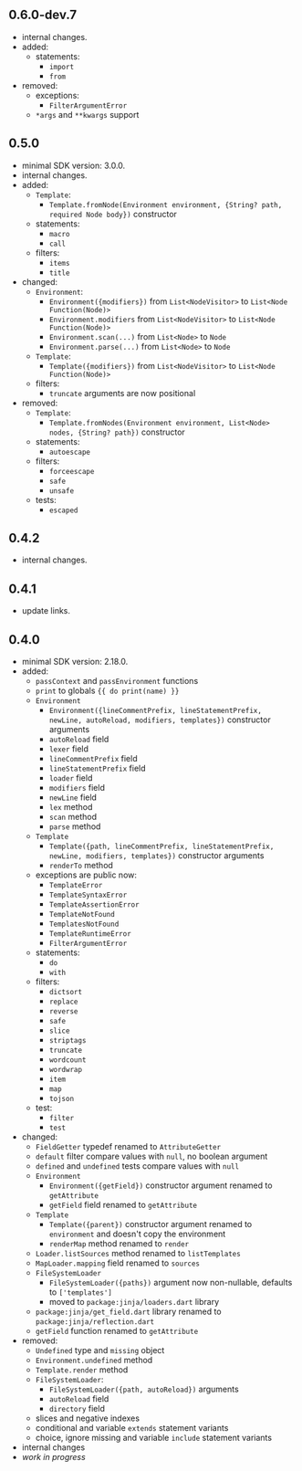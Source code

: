 ## 0.6.0-dev.7
- internal changes.
- added:
  - statements:
    - `import`
    - `from`
- removed:
  - exceptions:
    - `FilterArgumentError`
  - `*args` and `**kwargs` support

## 0.5.0
- minimal SDK version: 3.0.0.
- internal changes.
- added:
  - `Template`:
    - `Template.fromNode(Environment environment, {String? path, required Node body})` constructor
  - statements:
    - `macro`
    - `call`
  - filters:
    - `items`
    - `title`
- changed:
  - `Environment`:
    - `Environment({modifiers})` from `List<NodeVisitor>` to `List<Node Function(Node)>`
    - `Environment.modifiers` from `List<NodeVisitor>` to `List<Node Function(Node)>`
    - `Environment.scan(...)` from `List<Node>` to `Node`
    - `Environment.parse(...)` from `List<Node>` to `Node`
  - `Template`:
    - `Template({modifiers})` from `List<NodeVisitor>` to `List<Node Function(Node)>`
  - filters:
    - `truncate` arguments are now positional
- removed:
  - `Template`:
    - `Template.fromNodes(Environment environment, List<Node> nodes, {String? path})` constructor
  - statements:
    - `autoescape`
  - filters:
    - `forceescape`
    - `safe`
    - `unsafe`
  - tests:
    - `escaped`

## 0.4.2
- internal changes.

## 0.4.1
- update links.

## 0.4.0
- minimal SDK version: 2.18.0.
- added:
  - `passContext` and `passEnvironment` functions
  - `print` to globals `{{ do print(name) }}`
  - `Environment`
    - `Environment({lineCommentPrefix, lineStatementPrefix, newLine, autoReload, modifiers, templates})`
      constructor arguments
    - `autoReload` field
    - `lexer` field
    - `lineCommentPrefix` field
    - `lineStatementPrefix` field
    - `loader` field
    - `modifiers` field
    - `newLine` field
    - `lex` method
    - `scan` method
    - `parse` method
  - `Template`
    - `Template({path, lineCommentPrefix, lineStatementPrefix, newLine, modifiers, templates})`
      constructor arguments
    - `renderTo` method
  - exceptions are public now:
    - `TemplateError`
    - `TemplateSyntaxError`
    - `TemplateAssertionError`
    - `TemplateNotFound`
    - `TemplatesNotFound`
    - `TemplateRuntimeError`
    - `FilterArgumentError`
  - statements:
    - `do`
    - `with`
  - filters:
    - `dictsort`
    - `replace`
    - `reverse`
    - `safe`
    - `slice`
    - `striptags`
    - `truncate`
    - `wordcount`
    - `wordwrap`
    - `item`
    - `map`
    - `tojson`
  - test:
    - `filter`
    - `test`
- changed:
  - `FieldGetter` typedef renamed to `AttributeGetter`
  - `default` filter compare values with `null`, no boolean argument
  - `defined` and `undefined` tests compare values with `null`
  - `Environment`
    - `Environment({getField})` constructor argument renamed to `getAttribute`
    - `getField` field renamed to `getAttribute`
  - `Template`
    - `Template({parent})` constructor argument renamed to `environment`
      and doesn't copy the environment
    - `renderMap` method renamed to `render`
  - `Loader.listSources` method renamed to `listTemplates`
  - `MapLoader.mapping` field renamed to  `sources`
  - `FileSystemLoader`
    - `FileSystemLoader({paths})` argument now non-nullable, defaults to `['templates']`
    - moved to `package:jinja/loaders.dart` library
  - `package:jinja/get_field.dart` library renamed to `package:jinja/reflection.dart`
  - `getField` function renamed to `getAttribute`
- removed:
  - `Undefined` type and `missing` object
  - `Environment.undefined` method
  - `Template.render` method
  - `FileSystemLoader`:
    - `FileSystemLoader({path, autoReload})` arguments
    - `autoReload` field
    - `directory` field
  - slices and negative indexes
  - conditional and variable `extends` statement variants
  - choice, ignore missing and variable `include` statement variants
- internal changes
- _work in progress_